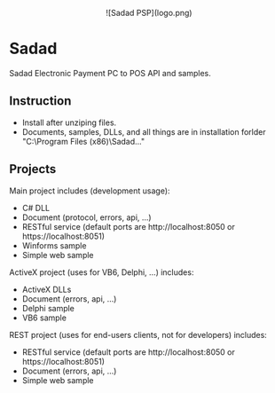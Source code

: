 <p align="center">![Sadad PSP](logo.png)</p>

# Sadad
Sadad Electronic Payment PC to POS API and samples.

## Instruction
 - Install after unziping files.
 - Documents, samples, DLLs, and all things are in installation forlder "C:\Program Files (x86)\Sadad\..."

## Projects
Main project includes (development usage):
 - C# DLL
 - Document (protocol, errors, api, ...)
 - RESTful service (default ports are http://localhost:8050 or https://localhost:8051)
 - Winforms sample
 - Simple web sample

ActiveX project (uses for VB6, Delphi, ...) includes:
 - ActiveX DLLs
 - Document (errors, api, ...)
 - Delphi sample
 - VB6 sample

REST project (uses for end-users clients, not for developers) includes:
 - RESTful service (default ports are http://localhost:8050 or https://localhost:8051)
 - Document (errors, api, ...)
 - Simple web sample

